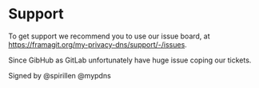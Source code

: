 # Support

To get support we recommend you to use our issue board,
at https://framagit.org/my-privacy-dns/support/-/issues.

Since GibHub as GitLab unfortunately have huge issue
coping our tickets.

Signed by
@spirillen @mypdns
